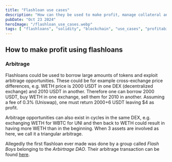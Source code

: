 ```yaml
---
title: "Flashloan use cases"
description: "How can they be used to make profit, manage collateral and equate the DeFi field"
pubDate: "Oct 23 2024"
heroImage: "/flashloan_use_cases.webp"
tags: [ "flashloans", "solidity", "blockchain", "use_cases", "profitability" ]
---
```


## How to make profit using flashloans

### Arbitrage

Flashloans could be used to borrow large amounts of tokens and exploit arbitrage opportunities. These could be for
example cross-exchange price differences, e.g. WETH price is 2000 USDT in one DEX (decentralized exchange) and
2010 USDT in another. Therefore one can borrow 2000 USDT, buy WETH in one exchange, sell them for 2010 in another.
Assuming a fee of 0.3% (Uniswap), one must return 2000+6 USDT leaving $4 as profit.

Arbitrage opportunities can also exist in cycles in the same DEX, e.g. exchanging WETH for WBTC for UNI and then back
to WETH could result in having more WETH than in the beginning. When 3 assets are involved as here, we call it a
triangular arbitrage.

Allegedly the first flashloan ever made was done by a group called _Flash Boys_ belonging to the _Arbirtrage DAO_.
Their arbitrage transaction can be
found [here](https://etherscan.io/tx/0x4555a69b40fa465b60406c4d23e2eb98d8aee51def21faa28bb7d2b4a73ab1a9).

